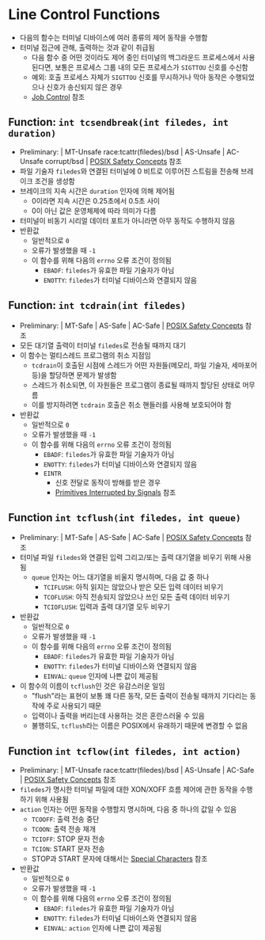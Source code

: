 # Line Control Functions

- 다음의 함수는 터미널 디바이스에 여러 종류의 제어 동작을 수행함
- 터미널 접근에 관해, 출력하는 것과 같이 취급됨
  - 다음 함수 중 어떤 것이라도 제어 중인 터미널의 백그라운드 프로세스에서 사용된다면, 보통은 프로세스 그룹 내의 모든 프로세스가 `SIGTTOU` 신호를 수신함
  - 예외: 호출 프로세스 자체가 `SIGTTOU` 신호를 무시하거나 막아 동작은 수행되었으나 신호가 송신되지 않은 경우
  - [Job Control](https://sourceware.org/glibc/manual/2.40/html_node/Job-Control.html) 참조

## Function: `int tcsendbreak(int filedes, int duration)`

- Preliminary: | MT-Unsafe race:tcattr(filedes)/bsd | AS-Unsafe | AC-Unsafe corrupt/bsd | [POSIX Safety Concepts](https://sourceware.org/glibc/manual/2.40/html_node/POSIX-Safety-Concepts.html) 참조
- 파일 기술자 `filedes`와 연결된 터미널에 0 비트로 이루어진 스트림을 전송해 브레이크 조건을 생성함
- 브레이크의 지속 시간은 `duration` 인자에 의해 제어됨
  - 0이라면 지속 시간은 0.25초에서 0.5초 사이
  - 0이 아닌 값은 운영체제에 따라 의미가 다름
- 터미널이 비동기 시리얼 데이터 포트가 아니라면 아무 동작도 수행하지 않음
- 반환값
  - 일반적으로 `0`
  - 오류가 발생했을 때 `-1`
  - 이 함수를 위해 다음의 `errno` 오류 조건이 정의됨
    - `EBADF`: `filedes`가 유효한 파일 기술자가 아님
    - `ENOTTY`: `filedes`가 터미널 디바이스와 연결되지 않음

## Function: `int tcdrain(int filedes)`

- Preliminary: | MT-Safe | AS-Safe | AC-Safe | [POSIX Safety Concepts](https://sourceware.org/glibc/manual/2.40/html_node/POSIX-Safety-Concepts.html) 참조
- 모든 대기열 출력이 터미널 `filedes`로 전송될 때까지 대기
- 이 함수는 멀티스레드 프로그램의 취소 지점임
  - `tcdrain`이 호출된 시점에 스레드가 어떤 자원들(메모리, 파일 기술자, 세마포어 등)을 할당하면 문제가 발생함
  - 스레드가 취소되면, 이 자원들은 프로그램이 종료될 때까지 할당된 상태로 머무름
  - 이를 방지하려면 `tcdrain` 호출은 취소 핸들러를 사용해 보호되어야 함
- 반환값
  - 일반적으로 `0`
  - 오류가 발생했을 때 `-1`
  - 이 함수를 위해 다음의 `errno` 오류 조건이 정의됨
    - `EBADF`: `filedes`가 유효한 파일 기술자가 아님
    - `ENOTTY`: `filedes`가 터미널 디바이스와 연결되지 않음
    - `EINTR`
      - 신호 전달로 동작이 방해를 받은 경우
      - [Primitives Interrupted by Signals](https://sourceware.org/glibc/manual/2.40/html_node/Interrupted-Primitives.html) 참조

## Function `int tcflush(int filedes, int queue)`

- Preliminary: | MT-Safe | AS-Safe | AC-Safe | [POSIX Safety Concepts](https://sourceware.org/glibc/manual/2.40/html_node/POSIX-Safety-Concepts.html) 참조
- 터미널 파일 `filedes`와 연결된 입력 그리고/또는 출력 대기열을 비우기 위해 사용됨
  - `queue` 인자는 어느 대기열을 비울지 명시하며, 다음 값 중 하나
    - `TCIFLUSH`: 아직 읽지는 않았으나 받은 모든 입력 데이터 비우기
    - `TCOFLUSH`: 아직 전송되지 않았으나 쓰인 모든 출력 데이터 비우기
    - `TCIOFLUSH`: 입력과 출력 대기열 모두 비우기
- 반환값
  - 일반적으로 `0`
  - 오류가 발생했을 때 `-1`
  - 이 함수를 위해 다음의 `errno` 오류 조건이 정의됨
    - `EBADF`: `filedes`가 유효한 파일 기술자가 아님
    - `ENOTTY`: `filedes`가 터미널 디바이스와 연결되지 않음
    - `EINVAL`: `queue` 인자에 나쁜 값이 제공됨
- 이 함수의 이름이 `tcflush`인 것은 유감스러운 일임
  - "flush"라는 표현이 보통 꽤 다른 동작, 모든 출력이 전송될 때까지 기다리는 동작에 주로 사용되기 때문
  - 입력이나 출력을 버리는데 사용하는 것은 혼란스러울 수 있음
  - 불행히도, `tcflush`라는 이름은 POSIX에서 유래하기 때문에 변경할 수 없음

## Function `int tcflow(int filedes, int action)`

- Preliminary: | MT-Unsafe race:tcattr(filedes)/bsd | AS-Unsafe | AC-Safe | [POSIX Safety Concepts](https://sourceware.org/glibc/manual/2.40/html_node/POSIX-Safety-Concepts.html) 참조
- `filedes`가 명시한 터미널 파일에 대한 XON/XOFF 흐름 제어에 관한 동작을 수행하기 위해 사용됨
- `action` 인자는 어떤 동작을 수행할지 명시하며, 다음 중 하나의 값일 수 있음
  - `TCOOFF`: 출력 전송 중단
  - `TCOON`: 출력 전송 재개
  - `TCIOFF`: STOP 문자 전송
  - `TCION`: START 문자 전송
  - STOP과 START 문자에 대해서는 [Special Characters](https://sourceware.org/glibc/manual/2.40/html_node/Special-Characters.html) 참조
- 반환값
  - 일반적으로 `0`
  - 오류가 발생했을 때 `-1`
  - 이 함수를 위해 다음의 `errno` 오류 조건이 정의됨
    - `EBADF`: `filedes`가 유효한 파일 기술자가 아님
    - `ENOTTY`: `filedes`가 터미널 디바이스와 연결되지 않음
    - `EINVAL`: `action` 인자에 나쁜 값이 제공됨
